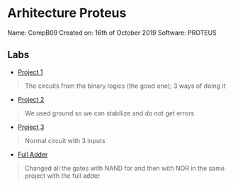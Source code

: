 # Arhitecture Proteus
Name: CompB09
Created on: 16th of October 2019
Software: PROTEUS

## Labs

* [Project 1](https://github.com/CompB09/Arhitecture-Proteus/blob/master/Project%201.pdsprj) 
> The circuits from the binary logics (the good one); 3 ways of doing it

* [Project 2](https://github.com/CompB09/Arhitecture-Proteus/blob/master/Project%202.pdsprj)
> We used ground so we can stabilize and do not get errors 

* [Project 3](https://github.com/CompB09/Arhitecture-Proteus/blob/master/Project%203.pdsprj)
> Normal circuit with 3 inputs

* [Full Adder](https://github.com/CompB09/Arhitecture-Proteus/blob/master/Full%20Adder.pdsprj)
> Changed all the gates with NAND for and then with NOR in the same project with the full adder
